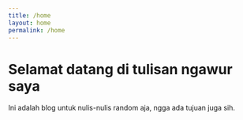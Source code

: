 ```yaml
---
title: /home
layout: home
permalink: /home
---
```


# Selamat datang di tulisan ngawur saya

Ini adalah blog untuk nulis-nulis random aja, ngga ada tujuan juga sih.
